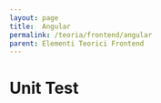 ```yaml
---
layout: page
title:  Angular
permalink: /teoria/frontend/angular
parent: Elementi Teorici Frontend
---
```


# Unit Test